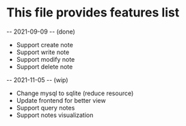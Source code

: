 # This file provides features list

-- 2021-09-09 -- (done)

- Support create note
- Support write note
- Support modify note
- Support delete note

-- 2021-11-05 -- (wip)

- Change mysql to sqlite (reduce resource)
- Update frontend for better view
- Support query notes
- Support notes visualization
